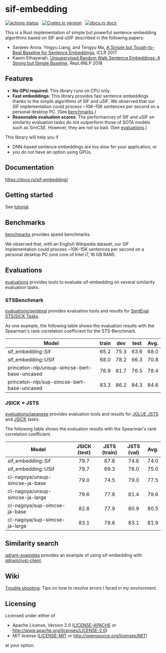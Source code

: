 # sif-embedding

<p align="left">
  <a href="https://github.com/kampersanda/sif-embedding/actions/workflows/rust.yml?query=branch%3Amain"><img src="https://img.shields.io/github/actions/workflow/status/kampersanda/sif-embedding/rust.yml?branch=main&style=flat-square" alt="actions status" /></a>
  &nbsp;
  <a href="https://crates.io/crates/sif-embedding"><img src="https://img.shields.io/crates/v/sif-embedding.svg?style=flat-square" alt="Crates.io version" /></a>
  &nbsp;
  <a href="https://docs.rs/sif-embedding"><img src="https://img.shields.io/badge/docs-latest-blue.svg?style=flat-square" alt="docs.rs docs" /></a>
</p>

This is a Rust implementation of simple but powerful sentence embedding algorithms based on
SIF and uSIF described in the following papers:

 - Sanjeev Arora, Yingyu Liang, and Tengyu Ma,
   [A Simple but Tough-to-Beat Baseline for Sentence Embeddings](https://openreview.net/forum?id=SyK00v5xx),
   ICLR 2017
 - Kawin Ethayarajh,
   [Unsupervised Random Walk Sentence Embeddings: A Strong but Simple Baseline](https://aclanthology.org/W18-3012/),
   RepL4NLP 2018

## Features

 - **No GPU required**: This library runs on CPU only.
 - **Fast embeddings**: This library provides fast sentence embeddings thanks to the simple algorithms of SIF and uSIF. We observed that our SIF implementation could process ~10K–15K sentences per second on a personal desktop PC. (See [benchmarks](./benchmarks/).)
 - **Reasonable evaluation scores**: The performances of SIF and uSIF on similarity evaluation tasks do not outperform those of SOTA models such as SimCSE. However, they are not so bad. (See [evaluations](./evaluations/).)

This library will help you if

 - DNN-based sentence embeddings are too slow for your application, or
 - you do not have an option using GPUs.

## Documentation

https://docs.rs/sif-embedding/

## Getting started

See [tutorial](./tutorial).

## Benchmarks

[benchmarks](./benchmarks/) provides speed benchmarks.

We observed that, with an English Wikipedia dataset,
our SIF implementation could process ~10K–15K sentences per second
on a personal desktop PC (one core of Intel i7, 16 GB RAM).

## Evaluations

[evaluations](./evaluations/) provides tools to evaluate sif-embedding on several similarity evaluation tasks.

### STSBenchmark

[evaluations/senteval](./evaluations/senteval/) provides evaluation tools and results
for [SentEval STS/SICK Tasks](https://github.com/princeton-nlp/SimCSE/tree/main/SentEval).

As one example, the following table shows the evaluation results with the Spearman's rank correlation coefficient
for the STS-Benchmark.

| Model                                        | train |  dev  | test  | Avg.  |
| -------------------------------------------- | :---: | :---: | :---: | :---: |
| sif_embedding::Sif                           | 65.2  | 75.3  | 63.6  | 68.0  |
| sif_embedding::USif                          | 68.0  | 78.2  | 66.3  | 70.8  |
| princeton-nlp/unsup-simcse-bert-base-uncased | 76.9  | 81.7  | 76.5  | 78.4  |
| princeton-nlp/sup-simcse-bert-base-uncased   | 83.3  | 86.2  | 84.3  | 84.6  |

### JSICK + JSTS

[eveluations/japanese](./evaluations/japanese/) provides evaluation tools and results
for [JGLUE JSTS](https://github.com/yahoojapan/JGLUE) and [JSICK](https://github.com/verypluming/JSICK) tasks.

The following table shows the evaluation results with the Spearman's rank correlation coefficient.

| Model                           | JSICK (test) | JSTS (train) | JSTS (val) | Avg.  |
| ------------------------------- | :----------: | :----------: | :--------: | :---: |
| sif_embedding::Sif              |     79.7     |     67.6     |    74.6    | 74.0  |
| sif_embedding::USif             |     79.7     |     69.3     |    76.0    | 75.0  |
| cl-nagoya/unsup-simcse-ja-base  |     79.0     |     74.5     |    79.0    | 77.5  |
| cl-nagoya/unsup-simcse-ja-large |     79.6     |     77.8     |    81.4    | 79.6  |
| cl-nagoya/sup-simcse-ja-base    |     82.8     |     77.9     |    80.9    | 80.5  |
| cl-nagoya/sup-simcse-ja-large   |     83.1     |     79.6     |    83.1    | 81.9  |


## Similarity search

[qdrant-examples](./qdrant-examples/) provides an example of using sif-embedding with [qdrant/rust-client](https://github.com/qdrant/rust-client).

## Wiki

[Trouble shooting](https://github.com/kampersanda/sif-embedding/wiki/Trouble-shooting): Tips on how to resolve errors I faced in my environment.

## Licensing

Licensed under either of

 * Apache License, Version 2.0
   ([LICENSE-APACHE](LICENSE-APACHE) or http://www.apache.org/licenses/LICENSE-2.0)
 * MIT license
   ([LICENSE-MIT](LICENSE-MIT) or http://opensource.org/licenses/MIT)

at your option.
